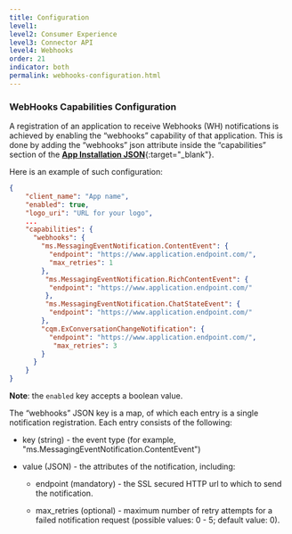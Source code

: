 ```yaml
---
title: Configuration
level1:
level2: Consumer Experience
level3: Connector API
level4: Webhooks
order: 21
indicator: both
permalink: webhooks-configuration.html
---
```


### WebHooks Capabilities Configuration

A registration of an application to receive Webhooks (WH) notifications is achieved by enabling the “webhooks” capability of that application. This is done by adding the “webhooks” json attribute inside the “capabilities” section of the [**App Installation JSON**](AppInstallJSON.html){:target="_blank"}.

Here is an example of such configuration:

```json
{
    "client_name": "App name",
    "enabled": true,
    "logo_uri": "URL for your logo",
    ...
    "capabilities": {
      "webhooks": {
        "ms.MessagingEventNotification.ContentEvent": {
          "endpoint": "https://www.application.endpoint.com/",
          "max_retries": 1
        },
         "ms.MessagingEventNotification.RichContentEvent": {
          "endpoint": "https://www.application.endpoint.com/"
         },
         "ms.MessagingEventNotification.ChatStateEvent": {
          "endpoint": "https://www.application.endpoint.com/"
        },
        "cqm.ExConversationChangeNotification": {
          "endpoint": "https://www.application.endpoint.com/",
	       "max_retries": 3
        }
      }
    }
}
```

**Note**: the `enabled` key accepts a boolean value.

The “webhooks” JSON key is a map, of which each entry is a single notification registration. Each entry consists of the following:

* key (string) - the event type (for example, "ms.MessagingEventNotification.ContentEvent")

* value (JSON) - the attributes of the notification, including:

  * endpoint (mandatory) - the SSL secured HTTP url to which to send the notification.

  * max_retries (optional) - maximum number of retry attempts for a failed notification request (possible values: 0 - 5; default value: 0).  
